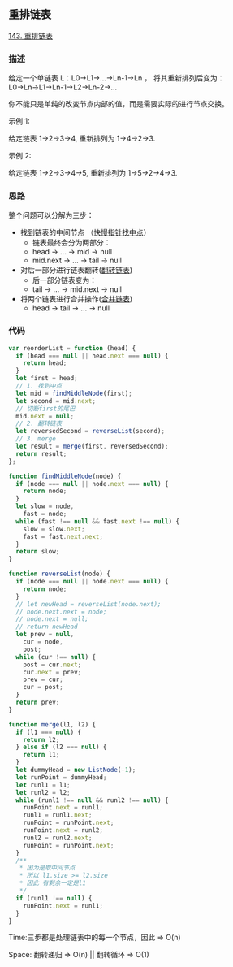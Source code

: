 ## 重排链表

[143. 重排链表](https://leetcode-cn.com/problems/reorder-list/)

### 描述

给定一个单链表 L：L0→L1→…→Ln-1→Ln ，
将其重新排列后变为： L0→Ln→L1→Ln-1→L2→Ln-2→…

你不能只是单纯的改变节点内部的值，而是需要实际的进行节点交换。

示例 1:

给定链表 1->2->3->4, 重新排列为 1->4->2->3.

示例 2:

给定链表 1->2->3->4->5, 重新排列为 1->5->2->4->3.

### 思路

整个问题可以分解为三步：

- 找到链表的中间节点 （[快慢指针找中点](./../链表的中间结点/README.md)）
  - 链表最终会分为两部分：
  - head -> ... -> mid -> null
  - mid.next -> ... -> tail -> null
- 对后一部分进行链表翻转([翻转链表](./../翻转链表/README.md))
  - 后一部分链表变为：
  - tail -> ... -> mid.next -> null
- 将两个链表进行合并操作([合并链表](./../合并两个有序链表/README.md))
  - head -> tail -> ... -> null

### 代码

```js
var reorderList = function (head) {
  if (head === null || head.next === null) {
    return head;
  }
  let first = head;
  // 1. 找到中点
  let mid = findMiddleNode(first);
  let second = mid.next;
  // 切断first的尾巴
  mid.next = null;
  // 2. 翻转链表
  let reversedSecond = reverseList(second);
  // 3. merge
  let result = merge(first, reversedSecond);
  return result;
};

function findMiddleNode(node) {
  if (node === null || node.next === null) {
    return node;
  }
  let slow = node,
    fast = node;
  while (fast !== null && fast.next !== null) {
    slow = slow.next;
    fast = fast.next.next;
  }
  return slow;
}

function reverseList(node) {
  if (node === null || node.next === null) {
    return node;
  }
  // let newHead = reverseList(node.next);
  // node.next.next = node;
  // node.next = null;
  // return newHead
  let prev = null,
    cur = node,
    post;
  while (cur !== null) {
    post = cur.next;
    cur.next = prev;
    prev = cur;
    cur = post;
  }
  return prev;
}

function merge(l1, l2) {
  if (l1 === null) {
    return l2;
  } else if (l2 === null) {
    return l1;
  }
  let dummyHead = new ListNode(-1);
  let runPoint = dummyHead;
  let runl1 = l1;
  let runl2 = l2;
  while (runl1 !== null && runl2 !== null) {
    runPoint.next = runl1;
    runl1 = runl1.next;
    runPoint = runPoint.next;
    runPoint.next = runl2;
    runl2 = runl2.next;
    runPoint = runPoint.next;
  }
  /**
   * 因为是取中间节点
   * 所以 l1.size >= l2.size
   * 因此 有剩余一定是l1
   */
  if (runl1 !== null) {
    runPoint.next = runl1;
  }
}
```

Time:三步都是处理链表中的每一个节点，因此 => O(n)

Space: 翻转递归 => O(n) || 翻转循环 => O(1)
